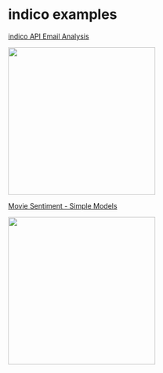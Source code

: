 **indico examples**
===================

[indico API Email Analysis](https://github.com/IndicoDataSolutions/demos/tree/master/email)

<a href="https://github.com/IndicoDataSolutions/examples/tree/master/email"><img src="http://i.imgur.com/os1VkJ4.jpg?1" height="300"></a>

[Movie Sentiment - Simple Models](https://github.com/IndicoDataSolutions/examples/tree/master/movie_sentiment)

<a href="https://github.com/IndicoDataSolutions/examples/tree/master/movie_sentiment"><img src="http://i.imgur.com/FXO61OT.jpg" height="300"></a>
